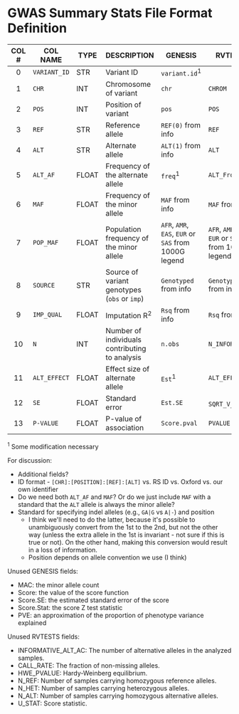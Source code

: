 # GWAS Summary Stats File Format Definition

| COL # | COL NAME | TYPE | DESCRIPTION | GENESIS | RVTESTS |
| :---: | --- | --- | --- | --- | --- |
| 0 | `VARIANT_ID` | STR | Variant ID | `variant.id`<sup>1</sup> |  |
| 1 | `CHR` | INT | Chromosome of variant | `chr` | `CHROM` |
| 2 | `POS` | INT | Position of variant | `pos` | `POS` |
| 3 | `REF` | STR | Reference allele | `REF(0)` from info | `REF` |
| 4 | `ALT` | STR | Alternate allele | `ALT(1)` from info | `ALT` |
| 5 | `ALT_AF` | FLOAT | Frequency of the alternate allele | `freq`<sup>1</sup> | `ALT_Frq` |
| 6 | `MAF` | FLOAT | Frequency of the minor allele | `MAF` from info | `MAF` from info |
| 7 | `POP_MAF` | FLOAT | Population frequency of the minor allele | `AFR`, `AMR`, `EAS`, `EUR` or `SAS` from 1000G legend | `AFR`, `AMR`, `EAS`, `EUR` or `SAS` from 1000G legend |
| 8 | `SOURCE` | STR | Source of variant genotypes (`obs` or `imp`) | `Genotyped` from info | `Genotyped` from info |
| 9 | `IMP_QUAL` | FLOAT | Imputation R<sup>2</sup> | `Rsq` from info | `Rsq` from info |
| 10 | `N` | INT | Number of individuals contributing to analysis | `n.obs` | `N_INFORMATIVE` |
| 11 | `ALT_EFFECT` | FLOAT | Effect size of alternate allele | `Est`<sup>1</sup> | `ALT_EFFSIZE` |
| 12 | `SE` | FLOAT | Standard error | `Est.SE` | `SQRT_V_STAT`<sup>1</sup> |
| 13 | `P-VALUE` | FLOAT | P-value of association | `Score.pval` | `PVALUE` |

<sup>1</sup> Some modification necessary

For discussion:
- Additional fields?
- ID format - `[CHR]:[POSITION]:[REF]:[ALT]` vs. RS ID vs. Oxford vs. our own identifier
- Do we need both `ALT_AF` and `MAF`? Or do we just include `MAF` with a standard that the `ALT` allele is always the minor allele?
- Standard for specifying indel alleles (e.g., `GA|G` vs `A|-`) and position
  - I think we'll need to do the latter, because it's possible to unambiguously convert from the 1st to the 2nd, but not the other way (unless the extra allele in the 1st is invariant - not sure if this is true or not). On the other hand, making this conversion would result in a loss of information.
  - Position depends on allele convention we use (I think)


Unused GENESIS fields:
- MAC: the minor allele count
- Score: the value of the score function
- Score.SE: the estimated standard error of the score
- Score.Stat: the score Z test statistic
- PVE: an approximation of the proportion of phenotype variance explained

Unused RVTESTS fields:
- INFORMATIVE_ALT_AC: The number of alternative alleles in the analyzed samples.
- CALL_RATE: The fraction of non-missing alleles.
- HWE_PVALUE: Hardy-Weinberg equilibrium.
- N_REF: Number of samples carrying homozygous reference alleles.
- N_HET: Number of samples carrying heterozygous alleles.
- N_ALT: Number of samples carrying homozygous alternative alleles.
- U_STAT: Score statistic.
